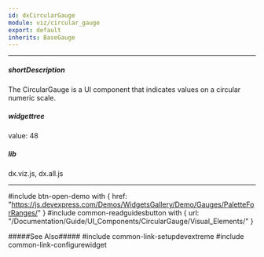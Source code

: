 ```yaml
---
id: dxCircularGauge
module: viz/circular_gauge
export: default
inherits: BaseGauge
---
```

---
##### shortDescription
The CircularGauge is a UI component that indicates values on a circular numeric scale.

##### widgettree
value: 48

##### lib
dx.viz.js, dx.all.js

---
#include btn-open-demo with {
    href: "https://js.devexpress.com/Demos/WidgetsGallery/Demo/Gauges/PaletteForRanges/"
}
#include common-readguidesbutton with {
    url: "/Documentation/Guide/UI_Components/CircularGauge/Visual_Elements/"
}

#####See Also#####
#include common-link-setupdevextreme
#include common-link-configurewidget